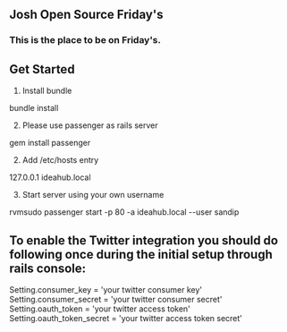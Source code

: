 ## Josh Open Source Friday's

### This is the place to be on Friday's.

## Get Started

1. Install bundle
  
  bundle install

2. Please use passenger as rails server

  gem install passenger

2. Add /etc/hosts entry

  127.0.0.1 ideahub.local

3. Start server using your own username

  rvmsudo passenger start -p 80 -a ideahub.local --user sandip


## To enable the Twitter integration you should do following once during the initial setup through rails console:

Setting.consumer_key = 'your twitter consumer key'
Setting.consumer_secret = 'your twitter consumer secret'
Setting.oauth_token = 'your twitter access token'
Setting.oauth_token_secret = 'your twitter access token secret'

